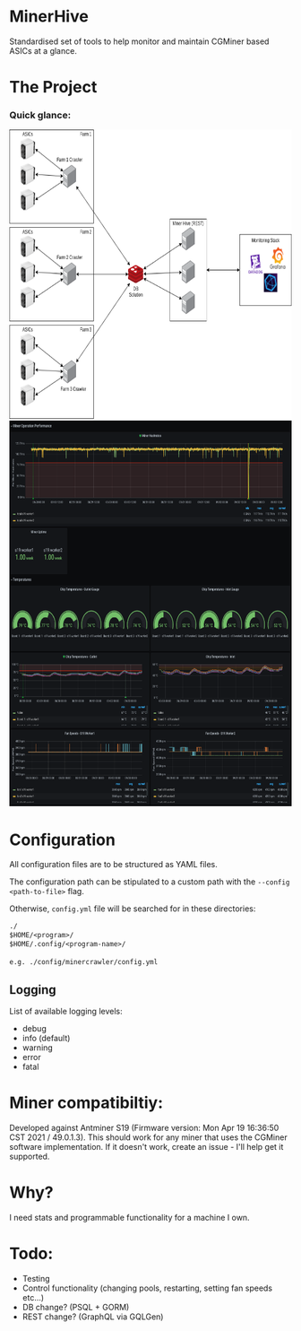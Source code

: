 # MinerHive
Standardised set of tools to help monitor and maintain CGMiner based ASICs at a glance.

# The Project

### Quick glance:
<img src="/docs/screenshots/high-level-overview.png" alt="High level overview" width="700" height="516"/>

<img src="/docs/screenshots/grafana-example.png" alt="Grafana example" width="700" height="688"/>

# Configuration
All configuration files are to be structured as YAML files.

The configuration path can be stipulated to a custom path with the `--config <path-to-file>` flag. 

Otherwise, `config.yml` file will be searched for in these directories:

```
./
$HOME/<program>/
$HOME/.config/<program-name>/

e.g. ./config/minercrawler/config.yml
```

## Logging
List of available logging levels:
- debug
- info (default)
- warning
- error
- fatal

# Miner compatibiltiy:
Developed against Antminer S19 (Firmware version: Mon Apr 19 16:36:50 CST 2021 / 49.0.1.3). This should work for any miner that uses the CGMiner
software implementation. If it doesn't work, create an issue - I'll help get it supported.

# Why?
I need stats and programmable functionality for a machine I own. 

# Todo:
- Testing
- Control functionality (changing pools, restarting, setting fan speeds etc...)
- DB change? (PSQL + GORM)
- REST change? (GraphQL via GQLGen)